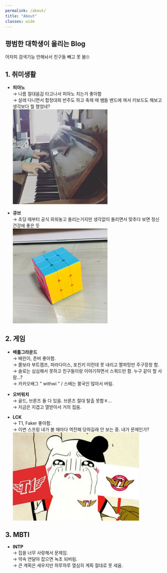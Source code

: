 ```yaml
---
permalink: /about/
title: "About"
classes: wide
---
```


## **평범한 대학생이 올리는 Blog**    
어차피 검색기능 안해놔서 친구들 빼고 못 봄🙄

## **1. 취미생활**   
  * **피아노**   
  → 나름 절대음감 타고나서 피아노 치는거 좋아함   
  → 살레 다니면서 합창대회 반주도 하고 축제 때 쌤들 밴드에 껴서 키보드도 해보고 생각보다 뭘 했었네?   
    <img src="/assets/images/about_photo/about_photo1.jpg" width="300px" height="300px" alt="photo1">   
    
    
  * **큐브**   
  → 초딩 때부터 공식 외워놓고 돌리는거지만 생각없이 돌리면서 맞추다 보면 정신 건강에 좋은 듯   
    <img src="/assets/images/about_photo/about_photo2.jpg" width="300px" height="300px" alt="photo1">   


## **2. 게임**   
  * **배틀그라운드**   
  → 배린이, 존버 좋아함.   
  → 쫄보라 부트캠프, 파라다이스, 포친키 이런데 못 내리고 짤파밍만 주구장창 함.   
  → 솔로는 심심해서 못하고 친구들이랑 이야기하면서 스쿼드만 함. 누구 같이 할 사람...?    
  → 카카오배그 " withwi " / 스배는 쭝국인 많아서 버림.    
    
    
  * **오버워치**   
  → 골드, 브론즈 둘 다 있음. 브론즈 절대 탈출 못함ㅎ...    
  → 지금은 지겹고 열받아서 거의 접음.   
    
  
  * **LCK**   
  → T1, Faker 좋아함.   
  → 이번 스프링 내가 볼 때마다 역전패 당하길래 안 보는 중. 내가 문제인가?   
    <img src="/assets/images/about_photo/about_photo3.jpg" width="400px" alt="photo1">    
 

## **3. MBTI**   
  * **INTP**   
  → 집을 너무 사랑해서 문제임.   
  → 약속 연달아 잡으면 녹초 되버림.   
  → 큰 계획은 세우지만 하루하루 열심히 계획 절대로 못 세움.   
